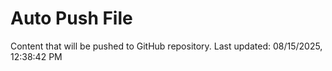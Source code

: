 # Auto Push File

Content that will be pushed to GitHub repository.
Last updated: 08/15/2025, 12:38:42 PM